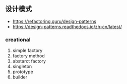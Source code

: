 ## 设计模式
- https://refactoring.guru/design-patterns
- https://design-patterns.readthedocs.io/zh-cn/latest/
 
### creational
  1. simple factory
  2. factory method
  3. abstarct factory
  4. singleton
  5. prototype
  6. builder